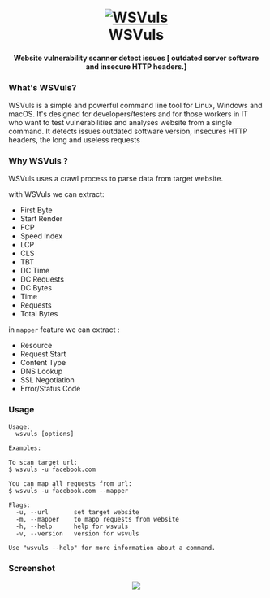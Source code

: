 <h1 align="center">
  <br>
  <a href="https://github.com/anouarbensaad/wsvuls"><img src="https://i.ibb.co/mBBymCT/WSV.png" alt="WSVuls"></a>
  <br>
  WSVuls
  <br>
</h1>

<h4 align="center">Website vulnerability scanner detect issues [ outdated server software and insecure HTTP headers.]</h4>
 
### What's WSVuls?

WSVuls is a simple and powerful command line tool for Linux, Windows and macOS. It's designed for developers/testers and for those workers in IT who want to test vulnerabilities and analyses website from a single command.
It detects issues outdated software version, insecures HTTP headers, the long and useless requests

### Why WSVuls ?
WSVuls uses a crawl process to parse data from target website.

with WSVuls we can extract: 
- First Byte
- Start Render
- FCP
- Speed Index
- LCP 
- CLS
- TBT
- DC Time
- DC Requests
- DC Bytes
- Time
- Requests
- Total Bytes

in `mapper` feature we can extract :
- Resource
- Request Start
- Content Type
- DNS Lookup
- SSL Negotiation
- Error/Status Code

### Usage

```text
Usage:
  wsvuls [options]

Examples:

To scan target url:
$ wsvuls -u facebook.com

You can map all requests from url:
$ wsvuls -u facebook.com --mapper

Flags:
  -u, --url       set target website
  -m, --mapper    to mapp requests from website
  -h, --help      help for wsvuls
  -v, --version   version for wsvuls

Use "wsvuls --help" for more information about a command.
```

### Screenshot
<div align="center">
<img src="https://user-images.githubusercontent.com/23563528/155910876-cc6f1f4c-7f64-4646-bbef-d95aeb91a928.png" />
</div>
